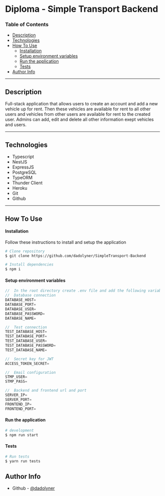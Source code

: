# Diploma - Simple Transport Backend

### Table of Contents

- [Description](#description)
- [Technologies](#technologies)
- [How To Use](#how-to-use)
    - [Installation](#installation)
    - [Setup environment variables](#setup-environment-variables)
    - [Run the application](#run-the-application)
    - [Tests](#tests)
- [Author Info](#author-info)

---

## Description

Full-stack application that allows users to create an account and add a new vehicle up for rent.
Then these vehicles are available for rent to all other users and vehicles from other users are available for rent to the created user.
Admins can add, edit and delete all other information exept vehicles and users.

---

## Technologies

- Typescript
- NestJS
- ExpressJS
- PostgreSQL
- TypeORM
- Thunder Client
- Heroku
- Git
- Github

---

## How To Use

#### Installation

Follow these instructions to install and setup the application

```bash
# Clone repository
$ git clone https://github.com/dadolyner/SimpleTransport-Backend
```

```bash
# Install dependencies
$ npm i
```
#### Setup environment variables

```ts
//  In the root directory create .env file and add the following variables (fill them with your own values)
//  Database connection
DATABASE_HOST=
DATABASE_PORT=
DATABASE_USER=
DATABASE_PASSWORD=
DATABASE_NAME=

//  Test connection
TEST_DATABASE_HOST=
TEST_DATABASE_PORT=
TEST_DATABASE_USER=
TEST_DATABASE_PASSWORD=
TEST_DATABASE_NAME=

//  Secret key for JWT
ACCESS_TOKEN_SECRET=

//  Email configuration
STMP_USER=
STMP_PASS=

//  Backend and frontend url and port
SERVER_IP=
SERVER_PORT=
FRONTEND_IP=
FRONTEND_PORT=
```

#### Run the application

```bash
# development
$ npm run start
```

#### Tests

```bash
# Run tests
$ yarn run tests
```

## Author Info

- Github - [@dadolyner](https://github.com/dadolyner)